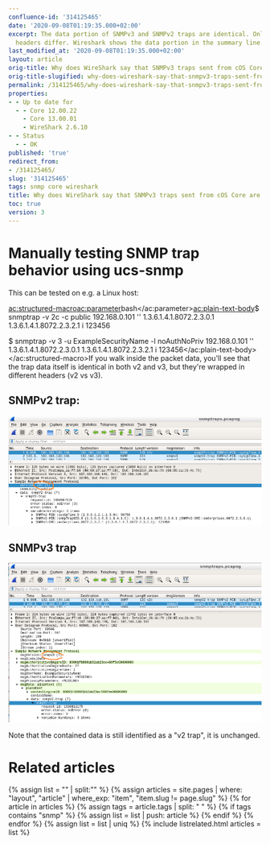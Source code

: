 ```yaml
---
confluence-id: '314125465'
date: '2020-09-08T01:19:35.000+02:00'
excerpt: The data portion of SNMPv3 and SNMPv2 traps are identical. Only the wrapping
  headers differ. Wireshark shows the data portion in the summary line.
last_modified_at: '2020-09-08T01:19:35.000+02:00'
layout: article
orig-title: Why does WireShark say that SNMPv3 traps sent from cOS Core are "snmpV2-trap"?
orig-title-slugified: why-does-wireshark-say-that-snmpv3-traps-sent-from-cos-core-are-snmpv2-trap-
permalink: /314125465/why-does-wireshark-say-that-snmpv3-traps-sent-from-cos-core-are-snmpv2-trap-
properties:
- - Up to date for
  - - Core 12.00.22
    - Core 13.00.01
    - WireShark 2.6.10
- - Status
  - - OK
published: 'true'
redirect_from:
- /314125465/
slug: '314125465'
tags: snmp core wireshark
title: Why does WireShark say that SNMPv3 traps sent from cOS Core are "snmpV2-trap"?
toc: true
version: 3
---
```



# Manually testing SNMP trap behavior using ucs-snmp
This can be tested on e.g. a Linux host:

<ac:structured-macro><ac:parameter>bash</ac:parameter><ac:plain-text-body>$ snmptrap -v 2c -c public 192.168.0.101 '' 1.3.6.1.4.1.8072.2.3.0.1 1.3.6.1.4.1.8072.2.3.2.1 i 123456

$ snmptrap -v 3 -u ExampleSecurityName -l noAuthNoPriv 192.168.0.101 '' 1.3.6.1.4.1.8072.2.3.0.1 1.3.6.1.4.1.8072.2.3.2.1 i 123456</ac:plain-text-body></ac:structured-macro>If you walk inside the packet data, you'll see that the trap data itself is identical in both v2 and v3, but they're wrapped in different headers (v2 vs v3).


## SNMPv2 trap:
<img src="image2020-1-3_16-32-38.png" class="border" style="width: 600px;"/>


## SNMPv3 trap
<img src="image2020-1-3_17-7-27.png" class="border" style="width: 600px;"/>

Note that the contained data is still identified as a "v2 trap", it is unchanged.


# Related articles
{% assign list = "" | split:"" %}
{% assign articles = site.pages | where: "layout", "article" | where_exp: "item", "item.slug != page.slug" %}
{% for article in articles %}
{% assign tags = article.tags | split: " " %}
{% if tags contains "snmp" %}
{% assign list = list | push: article %}
{% endif %}
{% endfor %}
{% assign list = list | uniq %}
{% include listrelated.html articles = list %}